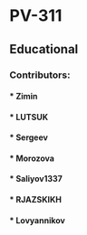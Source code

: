 # PV-311
## Educational

### Contributors:

#### * Zimin
#### * LUTSUK
#### * Sergeev
#### * Morozova
#### * Saliyov1337
#### * RJAZSKIKH
#### * Lovyannikov
